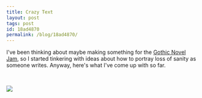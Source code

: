```yaml
---
title: Crazy Text
layout: post
tags: post
id: 18ad4870
permalink: /blog/18ad4870/
---
```


I've been thinking about maybe making something for the [Gothic Novel Jam](https://itch.io/jam/gothic-novel-jam), so I started tinkering with ideas about how to portray loss of sanity as someone writes. Anyway, here's what I've come up with so far.

<br>

![](/res/media/crazy-text.png)

<br>
